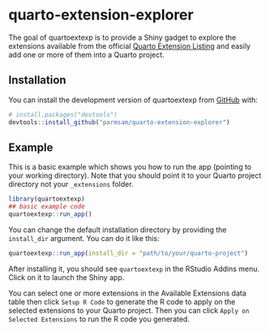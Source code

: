 
# quarto-extension-explorer

<!-- badges: start -->
<!-- badges: end -->

The goal of quartoextexp is to provide a Shiny gadget to explore the extensions available from the official [Quarto Extension Listing](https://quarto.org/docs/extensions/) and easily add one or more of them into a Quarto project.

## Installation

You can install the development version of quartoextexp from [GitHub](https://github.com/) with:

``` r
# install.packages("devtools")
devtools::install_github("parmsam/quarto-extension-explorer")
```

## Example

This is a basic example which shows you how to run the app (pointing to your working directory). Note that you should point it to your Quarto project directory not your `_extensions` folder.

``` r
library(quartoextexp)
## basic example code
quartoextexp::run_app()
```

You can change the default installation directory by providing the `install_dir` argument. You can do it like this:

```r 
quartoextexp::run_app(install_dir = "path/to/your/quarto-project")
```

After installing it, you should see `quartoextexp` in the RStudio Addins menu. Click on it to launch the Shiny app. 

You can select one or more extensions in the Available Extensions data table then click `Setup R Code` to generate the R code to apply on the selected extensions to your Quarto project. Then you can click `Apply on Selected Extensions` to run the R code you generated.
